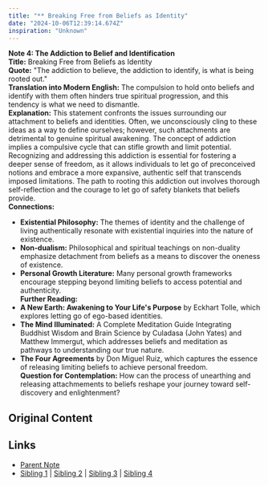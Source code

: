 ```yaml
---
title: "** Breaking Free from Beliefs as Identity"
date: "2024-10-06T12:39:14.674Z"
inspiration: "Unknown"
---
```



**Note 4: The Addiction to Belief and Identification**  
**Title:** Breaking Free from Beliefs as Identity  
**Quote:** "The addiction to believe, the addiction to identify, is what is being rooted out."  
**Translation into Modern English:** The compulsion to hold onto beliefs and identify with them often hinders true spiritual progression, and this tendency is what we need to dismantle.  
**Explanation:** This statement confronts the issues surrounding our attachment to beliefs and identities. Often, we unconsciously cling to these ideas as a way to define ourselves; however, such attachments are detrimental to genuine spiritual awakening. The concept of addiction implies a compulsive cycle that can stifle growth and limit potential. Recognizing and addressing this addiction is essential for fostering a deeper sense of freedom, as it allows individuals to let go of preconceived notions and embrace a more expansive, authentic self that transcends imposed limitations. The path to rooting this addiction out involves thorough self-reflection and the courage to let go of safety blankets that beliefs provide.  
**Connections:**  
- **Existential Philosophy:** The themes of identity and the challenge of living authentically resonate with existential inquiries into the nature of existence.  
- **Non-dualism:** Philosophical and spiritual teachings on non-duality emphasize detachment from beliefs as a means to discover the oneness of existence.  
- **Personal Growth Literature:** Many personal growth frameworks encourage stepping beyond limiting beliefs to access potential and authenticity.  
**Further Reading:**  
- **A New Earth: Awakening to Your Life's Purpose** by Eckhart Tolle, which explores letting go of ego-based identities.  
- **The Mind Illuminated:** A Complete Meditation Guide Integrating Buddhist Wisdom and Brain Science by Culadasa (John Yates) and Matthew Immergut, which addresses beliefs and meditation as pathways to understanding our true nature.  
- **The Four Agreements** by Don Miguel Ruiz, which captures the essence of releasing limiting beliefs to achieve personal freedom.  
**Question for Contemplation:** How can the process of unearthing and releasing attachmements to beliefs reshape your journey toward self-discovery and enlightenment?  


## Original Content



## Links

- [Parent Note](/parent-note.md)
- [Sibling 1](/zettel1.md) | [Sibling 2](/zettel2.md) | [Sibling 3](/zettel3.md) | [Sibling 4](/zettel4.md)

